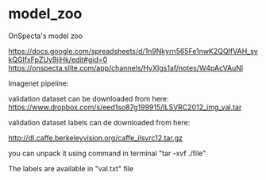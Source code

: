 # model_zoo
OnSpecta's model zoo

https://docs.google.com/spreadsheets/d/1n9Nkyrn565Fe1nwK2QQIfVAH_svkQGlfxFpZUy9jiHk/edit#gid=0
https://onspecta.slite.com/app/channels/HyXIgs1af/notes/W4pAcVAuNl

Imagenet pipeline:

validation dataset can be downloaded from here:
https://www.dropbox.com/s/eed1so87g199915/ILSVRC2012_img_val.tar

validation dataset labels can de downloaded from here:

http://dl.caffe.berkeleyvision.org/caffe_ilsvrc12.tar.gz

you can unpack it using command in terminal "tar -xvf ./file"

The labels are available in "val.txt" file 
